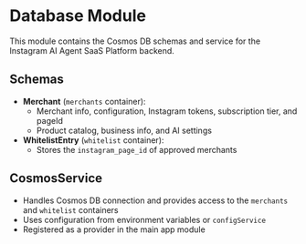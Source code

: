 # Database Module

This module contains the Cosmos DB schemas and service for the Instagram AI Agent SaaS Platform backend.

## Schemas

- **Merchant** (`merchants` container):
  - Merchant info, configuration, Instagram tokens, subscription tier, and pageId
  - Product catalog, business info, and AI settings
- **WhitelistEntry** (`whitelist` container):
  - Stores the `instagram_page_id` of approved merchants

## CosmosService

- Handles Cosmos DB connection and provides access to the `merchants` and `whitelist` containers
- Uses configuration from environment variables or `configService`
- Registered as a provider in the main app module 
